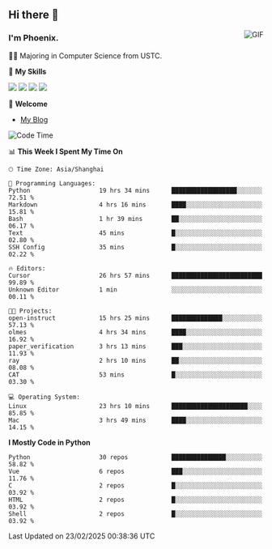 ## Hi there 👋
<img align="right" alt="GIF" src="https://raw.githubusercontent.com/JoeyBling/JoeyBling/master/pic/pusheencode.gif" />

### I'm Phoenix.

👨‍🎓 Majoring in Computer Science from USTC.

🌟 **My Skills**

![](https://img.shields.io/badge/-Python-3e74a2?style=flat-square&logo=Python&logoColor=fff)
![](https://img.shields.io/badge/-C++-9f62a5?style=flat&logo=cplusplus&logoColor=white)
![](https://img.shields.io/badge/-Linux-185886?style=flat-square&logo=Linux&logoColor=fff)
![](https://img.shields.io/badge/-Rust-ff4136?style=flat-square&logo=Rust&logoColor=fff)

💬 **Welcome**

- [My Blog](https://ysy-phoenix.github.io/)

<!--START_SECTION:waka-->
![Code Time](http://img.shields.io/badge/Code%20Time-1%2C225%20hrs-blue)

📊 **This Week I Spent My Time On** 

```text
🕑︎ Time Zone: Asia/Shanghai

💬 Programming Languages: 
Python                   19 hrs 34 mins      ██████████████████░░░░░░░   72.51 % 
Markdown                 4 hrs 16 mins       ████░░░░░░░░░░░░░░░░░░░░░   15.81 % 
Bash                     1 hr 39 mins        ██░░░░░░░░░░░░░░░░░░░░░░░   06.17 % 
Text                     45 mins             █░░░░░░░░░░░░░░░░░░░░░░░░   02.80 % 
SSH Config               35 mins             █░░░░░░░░░░░░░░░░░░░░░░░░   02.22 % 

🔥 Editors: 
Cursor                   26 hrs 57 mins      █████████████████████████   99.89 % 
Unknown Editor           1 min               ░░░░░░░░░░░░░░░░░░░░░░░░░   00.11 % 

🐱‍💻 Projects: 
open-instruct            15 hrs 25 mins      ██████████████░░░░░░░░░░░   57.13 % 
olmes                    4 hrs 34 mins       ████░░░░░░░░░░░░░░░░░░░░░   16.92 % 
paper_verification       3 hrs 13 mins       ███░░░░░░░░░░░░░░░░░░░░░░   11.93 % 
ray                      2 hrs 10 mins       ██░░░░░░░░░░░░░░░░░░░░░░░   08.08 % 
CAT                      53 mins             █░░░░░░░░░░░░░░░░░░░░░░░░   03.30 % 

💻 Operating System: 
Linux                    23 hrs 10 mins      █████████████████████░░░░   85.85 % 
Mac                      3 hrs 49 mins       ████░░░░░░░░░░░░░░░░░░░░░   14.15 % 
```

**I Mostly Code in Python** 

```text
Python                   30 repos            ███████████████░░░░░░░░░░   58.82 % 
Vue                      6 repos             ███░░░░░░░░░░░░░░░░░░░░░░   11.76 % 
C                        2 repos             █░░░░░░░░░░░░░░░░░░░░░░░░   03.92 % 
HTML                     2 repos             █░░░░░░░░░░░░░░░░░░░░░░░░   03.92 % 
Shell                    2 repos             █░░░░░░░░░░░░░░░░░░░░░░░░   03.92 % 
```




 Last Updated on 23/02/2025 00:38:36 UTC
<!--END_SECTION:waka-->

<!--
**ysy-phoenix/ysy-phoenix** is a ✨ _special_ ✨ repository because its `README.md` (this file) appears on your GitHub profile.

Here are some ideas to get you started:

- 🔭 I’m currently working on ...
- 🌱 I’m currently learning ...
- 👯 I’m looking to collaborate on ...
- 🤔 I’m looking for help with ...
- 💬 Ask me about ...
- 📫 How to reach me: ...
- 😄 Pronouns: ...
- ⚡ Fun fact: ...
-->

